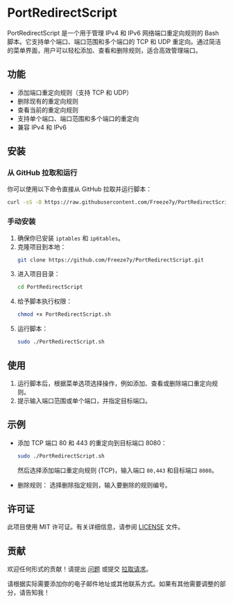 # PortRedirectScript
PortRedirectScript 是一个用于管理 IPv4 和 IPv6 网络端口重定向规则的 Bash 脚本。它支持单个端口、端口范围和多个端口的 TCP 和 UDP 重定向。通过简洁的菜单界面，用户可以轻松添加、查看和删除规则，适合高效管理端口。

## 功能

- 添加端口重定向规则（支持 TCP 和 UDP）
- 删除现有的重定向规则
- 查看当前的重定向规则
- 支持单个端口、端口范围和多个端口的重定向
- 兼容 IPv4 和 IPv6

## 安装

### 从 GitHub 拉取和运行

你可以使用以下命令直接从 GitHub 拉取并运行脚本：

```bash
curl -sS -O https://raw.githubusercontent.com/Freeze7y/PortRedirectScript/main/PortRedirectScript/PortRedirectScript.sh && chmod +x PortRedirectScript.sh && sudo ./PortRedirectScript.sh
```

### 手动安装

1. 确保你已安装 `iptables` 和 `ip6tables`。
2. 克隆项目到本地：
   ```bash
   git clone https://github.com/Freeze7y/PortRedirectScript.git
   ```
3. 进入项目目录：
   ```bash
   cd PortRedirectScript
   ```
4. 给予脚本执行权限：
   ```bash
   chmod +x PortRedirectScript.sh
   ```
5. 运行脚本：
   ```bash
   sudo ./PortRedirectScript.sh
   ```

## 使用

1. 运行脚本后，根据菜单选项选择操作，例如添加、查看或删除端口重定向规则。
2. 提示输入端口范围或单个端口，并指定目标端口。

## 示例

- 添加 TCP 端口 80 和 443 的重定向到目标端口 8080：
  ```bash
  sudo ./PortRedirectScript.sh
  ```
  然后选择添加端口重定向规则 (TCP)，输入端口 `80,443` 和目标端口 `8080`。

- 删除规则：
  选择删除指定规则，输入要删除的规则编号。

## 许可证

此项目使用 MIT 许可证。有关详细信息，请参阅 [LICENSE](LICENSE) 文件。

## 贡献

欢迎任何形式的贡献！请提出 [问题](https://github.com/Freeze7y/PortRedirectScript/issues) 或提交 [拉取请求](https://github.com/Freeze7y/PortRedirectScript/pulls)。

请根据实际需要添加你的电子邮件地址或其他联系方式。如果有其他需要调整的部分，请告知我！
